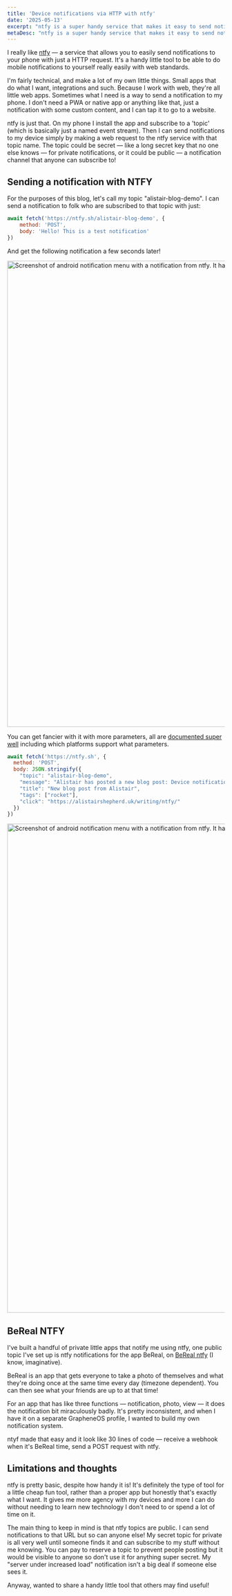 ```yaml
---
title: 'Device notifications via HTTP with ntfy'
date: '2025-05-13'
excerpt: "ntfy is a super handy service that makes it easy to send notifications to a device via HTTP requests"
metaDesc: "ntfy is a super handy service that makes it easy to send notifications to a device via HTTP requests"
---
```


I really like [ntfy](https://ntfy.sh) — a service that allows you to easily send notifications to your phone with just a HTTP request. It's a handy little tool to be able to do mobile notifications to yourself really easily with web standards.

I'm fairly technical, and make a lot of my own little things. Small apps that do what I want, integrations and such. Because I work with web, they're all little web apps. Sometimes what I need is a way to send a notification to my phone. I don't need a PWA or native app or anything like that, just a notification with some custom content, and I can tap it to go to a website.

ntfy is just that. On my phone I install the app and subscribe to a 'topic' (which is basically just a named event stream). Then I can send notifications to my device simply by making a web request to the ntfy service with that topic name. The topic could be secret — like a long secret key that no one else knows — for private notifications, or it could be public — a notification channel that anyone can subscribe to!

## Sending a notification with NTFY

For the purposes of this blog, let's call my topic "alistair-blog-demo". I can send a notification to folk who are subscribed to that topic with just:

```js
await fetch('https://ntfy.sh/alistair-blog-demo', {
    method: 'POST',
    body: 'Hello! This is a test notification'
})

```
And get the following notification a few seconds later!

<img class="measure-long" src="{% src 'ntfy-1.png', 820 %}" srcset="{% srcset 'ntfy-1.png' %}" sizes="{% sizes [ '(min-width: 52rem) 800px', 'calc(100vw - 2.66rem)' ] %}" alt="Screenshot of android notification menu with a notification from ntfy. It has a title of ntfy.sh/alistair-blog-demo, and body of 'Hello! This is a test notification'" width="1080" height="1079" loading="lazy">

You can get fancier with it with more parameters, all are [documented super well](https://docs.ntfy.sh/publish/) including which platforms support what parameters.

```js
await fetch('https://ntfy.sh', {
  method: 'POST',
  body: JSON.stringify({
    "topic": "alistair-blog-demo",
    "message": "Alistair has posted a new blog post: Device notifications via HTTP with ntfy",
    "title": "New blog post from Alistair",
    "tags": ["rocket"],
    "click": "https://alistairshepherd.uk/writing/ntfy/"
  })
})

```

<img class="measure-long" src="{% src 'ntfy-2.png', 820 %}" srcset="{% srcset 'ntfy-2.png' %}" sizes="{% sizes [ '(min-width: 52rem) 800px', 'calc(100vw - 2.66rem)' ] %}" alt="Screenshot of android notification menu with a notification from ntfy. It has the content from the previous code segment" width="1080" height="1132" loading="lazy">

## BeReal NTFY

I've built a handful of private little apps that notify me using ntfy, one public topic I've set up is ntfy notifications for the app BeReal, on [BeReal ntfy](https://bereal-ntfy.netlify.app) (I know, imaginative).

BeReal is an app that gets everyone to take a photo of themselves and what they're doing once at the same time every day (timezone dependent). You can then see what your friends are up to at that time!

For an app that has like three functions — notification, photo, view — it does the notification bit miraculously badly. It's pretty inconsistent, and when I have it on a separate GrapheneOS profile, I wanted to build my own notification system.

ntyf made that easy and it look like 30 lines of code — receive a webhook when it's BeReal time, send a POST request with ntfy.

## Limitations and thoughts

ntfy is pretty basic, despite how handy it is! It's definitely the type of tool for a little cheap fun tool, rather than a proper app but honestly that's exactly what I want. It gives me more agency with my devices and more I can do without needing to learn new technology I don't need to or spend a lot of time on it.

The main thing to keep in mind is that ntfy topics are public. I can send notifications to that URL but so can anyone else! My secret topic for private is all very well until someone finds it and can subscribe to my stuff without me knowing. You can pay to reserve a topic to prevent people posting but it would be visible to anyone so don't use it for anything super secret. My "server under increased load" notification isn't a big deal if someone else sees it.

Anyway, wanted to share a handy little tool that others may find useful!
